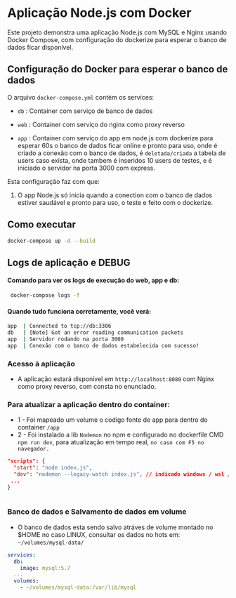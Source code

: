 # Aplicação Node.js com Docker

Este projeto demonstra uma aplicação Node.js com MySQL e Nginx usando Docker Compose, com configuração do dockerize para esperar o banco de dados ficar disponível.

## Configuração do Docker para esperar o banco de dados

O arquivo `docker-compose.yml` contém os services: 

   - `db`  : Container com serviço de banco de dados

   - `web` : Container com serviço do nginx como proxy reverso

   - `app` : Container com serviço do app em node.js com dockerize para esperar 60s o banco de dados ficar online e pronto para uso, onde é criado a conexão com o banco de dados, é `deletada/criada` a tabela de users caso exista, onde tambem é inseridos 10 users de testes, e é iniciado o servidor na porta 3000 com express.


Esta configuração faz com que:
1. O app Node.js só inicia quando a conection com o banco de dados estiver saudável e pronto para uso, o teste e feito com o dockerize.

## Como executar

```bash
docker-compose up -d --build
```
## Logs de aplicação e DEBUG

#### Comando para ver os logs de execução do web, app e db:
``` bash
 docker-compose logs -f
```

#### Quando tudo funciona corretamente, você verá:

``` bash
app  | Connected to tcp://db:3306 
db   | [Note] Got an error reading communication packets 
app  | Servidor rodando na porta 3000 
app  | Conexão com o banco de dados estabelecida com sucesso!
``` 

### Acesso à aplicação
- A aplicação estará disponível em `http://localhost:8080` com Nginx como proxy reverso, com consta no enunciado.

### Para atualizar a aplicação dentro do container:

- 1 - Foi mapeado um volume o codigo fonte de app para dentro do container `/app`
- 2 - Foi instalado a lib `Nodemon` no npm e configurado no dockerfile  CMD `npm run dev`, para atualização em tempo real, `no caso com F5 no navegador.`

``` json 
"scripts": {
  "start": "node index.js",
  "dev": "nodemon --legacy-watch index.js", // indicado windows / wsl / bash
 ...
}
  
```

### Banco de dados e Salvamento de dados em volume

 - O banco de dados esta sendo salvo atráves de volume montado no $HOME no caso LINUX, consultar os dados no hots em: `~/volumes/mysql-data/`

``` yaml
services:
  db:
    image: mysql:5.7
  ...
  volumes: 
    - ~/volumes/mysql-data:/var/lib/mysql
```